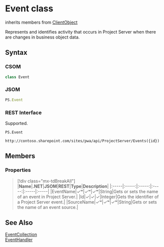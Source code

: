 [comment]: # (Name:Event)
[comment]: # (Name:Microsoft.ProjectServer.Event)
[comment]: # (Type:class)
[comment]: # (Status:Verified)

# <a name="name"></a>Event class

inherits members from [ClientObject](https://msdn.microsoft.com/en-us/library/microsoft.sharepoint.client.clientobject.aspx)<br/>

<a name="description"></a>Represents and identifies activity that occurs in Project Server when there are changes in business object data.

## <a name="syntax"></a>Syntax

### CSOM

```cs
class Event 
```
### JSOM

```javascript
PS.Event
```
### REST Interface

Supported.

```
PS.Event

http://contoso.sharepoint.com/sites/pwa/api/ProjectServer/Events({id})
```

## <a name="members"></a>Members

### <a name="properties"></a>Properties
> [!div class="mx-tdBreakAll"]
|**Name**|**.NET**|**JSOM**|**REST**|**Type**|**Description**|
|:-----|:-----:|:-----:|:-----:|:-----|:-----|
|<a name="EventName"></a>EventName|&#x2713;&#x02B7;|&#x2713;&#x02B7;|&#x2713;&#x02B7;|String|Gets or sets the name of an event in Project Server.|
|<a name="Id"></a>Id|&#x2713;|&#x2713;|&#x2713;|Integer|Gets the identifier of a Project Server event.|
|<a name="SourceName"></a>SourceName|&#x2713;&#x02B7;|&#x2713;&#x02B7;|&#x2713;&#x02B7;|String|Gets or sets the name of an event source.|

## <a name="seeAlso"></a>See Also

[EventCollection](EventCollection.md)<br/>
[EventHandler](EventHandler.md)<br/>

